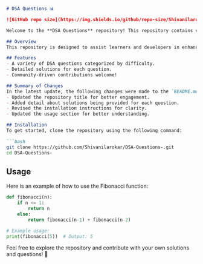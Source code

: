 ```markdown
# DSA Questions 📊

![GitHub repo size](https://img.shields.io/github/repo-size/Shivanilarokar/DSA-Questions-) ![GitHub stars](https://img.shields.io/github/stars/Shivanilarokar/DSA-Questions-) ![GitHub forks](https://img.shields.io/github/forks/Shivanilarokar/DSA-Questions-)

Welcome to the **DSA Questions** repository! This repository contains various questions and solutions related to Data Structures and Algorithms (DSA), aimed at helping developers improve their coding skills.

## Overview
This repository is designed to assist learners and developers in enhancing their data structures and algorithms (DSA) skills through a comprehensive collection of questions and solutions.

## Features
- A variety of DSA questions categorized by difficulty.
- Detailed solutions for each question.
- Community-driven contributions welcome!

## Summary of Changes
In the latest update, the following changes were made to the `README.md` file:
- Updated the repository title for better engagement.
- Added detail about solutions being provided for each question.
- Revised the installation instructions for clarity.
- Updated the usage section for better understanding.

## Installation
To get started, clone the repository using the following command:

```bash
git clone https://github.com/Shivanilarokar/DSA-Questions-.git
cd DSA-Questions-
```

## Usage
Here is an example of how to use the Fibonacci function:

```python
def fibonacci(n):
    if n <= 1:
        return n
    else:
        return fibonacci(n-1) + fibonacci(n-2)

# Example usage:
print(fibonacci(5))  # Output: 5
```

Feel free to explore the repository and contribute with your own solutions and questions! 🎉
```